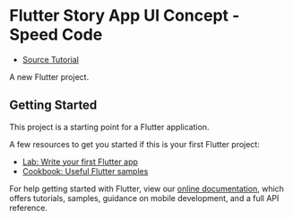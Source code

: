 # Flutter Story App UI Concept - Speed Code
- [Source Tutorial](https://www.youtube.com/watch?v=5KbiU-93-yU&list=PLMgOc97noAtep2Jm03nJj245K2JmIsHJB&index=1)

A new Flutter project.

## Getting Started

This project is a starting point for a Flutter application.

A few resources to get you started if this is your first Flutter project:

- [Lab: Write your first Flutter app](https://flutter.io/docs/get-started/codelab)
- [Cookbook: Useful Flutter samples](https://flutter.io/docs/cookbook)

For help getting started with Flutter, view our 
[online documentation](https://flutter.io/docs), which offers tutorials, 
samples, guidance on mobile development, and a full API reference.
